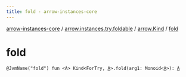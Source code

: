 ```yaml
---
title: fold - arrow-instances-core
---
```


[arrow-instances-core](../../index.html) / [arrow.instances.try.foldable](../index.html) / [arrow.Kind](index.html) / [fold](./fold.html)

# fold

`@JvmName("fold") fun <A> Kind<ForTry, `[`A`](fold.html#A)`>.fold(arg1: Monoid<`[`A`](fold.html#A)`>): `[`A`](fold.html#A)